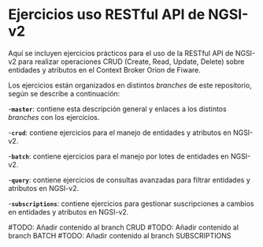 # Ejercicios uso RESTful API de NGSI-v2
Aquí se incluyen ejercicios prácticos para el uso de la RESTful API de NGSI-v2 para realizar operaciones CRUD (Create, Read, Update, Delete) sobre entidades y atributos en el Context Broker Orion de Fiware. 

Los ejercicios están organizados en distintos _branches_ de este repositorio, según se describe a continuación:

-**`master`**: contiene esta descripción general y enlaces a los distintos _branches_ con los ejercicios.

-**`crud`**: contiene ejercicios para el manejo de entidades y atributos en NGSI-v2.

-**`batch`**: contiene ejercicios para el manejo por lotes de entidades en NGSI-v2.

-**`query`**: contiene ejercicios de consultas avanzadas para filtrar entidades y atributos en NGSI-v2.

-**`subscriptions`**: contiene ejercicios para gestionar suscripciones a cambios en entidades y atributos en NGSI-v2.

#TODO: Añadir contenido al branch CRUD
#TODO: Añadir contenido al branch BATCH
#TODO: Añadir contenido al branch SUBSCRIPTIONS